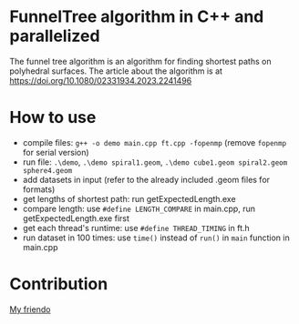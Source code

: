 # FunnelTree algorithm in C++ and parallelized
The funnel tree algorithm is an algorithm for finding shortest paths on polyhedral surfaces. The article about the algorithm is at https://doi.org/10.1080/02331934.2023.2241496

# How to use
- compile files: `g++ -o demo main.cpp ft.cpp -fopenmp` (remove `fopenmp` for serial version)
- run file: `.\demo`, `.\demo spiral1.geom`, `.\demo cube1.geom spiral2.geom sphere4.geom`
- add datasets in input (refer to the already included .geom files for formats)
- get lengths of shortest path: run getExpectedLength.exe
- compare length: use `#define LENGTH_COMPARE` in main.cpp, run getExpectedLength.exe first
- get each thread's runtime: use `#define THREAD_TIMING` in ft.h
- run dataset in 100 times: use `time()` instead of `run()` in `main` function in main.cpp

# Contribution
[My friendo](https://github.com/BanAnA9205)
